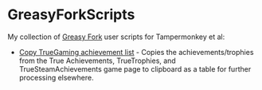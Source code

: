 # GreasyForkScripts

My collection of [Greasy Fork](https://greasyfork.org/en) user scripts for Tampermonkey et al:

- [Copy TrueGaming achievement list](docs/TrueGaming-CopyAchievementList.md) - Copies the achievements/trophies from the True Achievements, TrueTrophies, and TrueSteamAchievements game page to clipboard as a table for further processing elsewhere.
